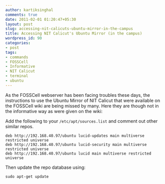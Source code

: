 ```yaml
---
author: kartiksinghal
comments: true
date: 2011-02-01 01:20:47+05:30
layout: post
slug: accessing-nit-calicuts-ubuntu-mirror-in-the-campus
title: Accessing NIT Calicut's Ubuntu Mirror (in the campus)
wordpress_id: 90
categories:
- post
tags:
- commands
- FOSSCell
- Informative
- NIT Calicut
- terminal
- ubuntu
---
```


As the FOSSCell webserver has been facing troubles these days, the instructions to use the Ubuntu Mirror of NIT Calicut that were available on the FOSSCell wiki are being missed by many. Here they are though not in the informative way as were given on the wiki:

Add the following to your `/etc/apt/sources.list` and comment out other similar repos.

```
deb http://192.168.40.97/ubuntu lucid-updates main multiverse restricted universe
deb http://192.168.40.97/ubuntu lucid-security main multiverse restricted universe
deb http://192.168.40.97/ubuntu lucid main multiverse restricted universe
```

Then update the repo database using:
```
sudo apt-get update
```
